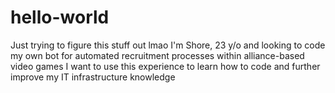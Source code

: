 # hello-world
Just trying to figure this stuff out lmao
I'm Shore, 23 y/o and looking to code my own bot for automated recruitment processes within alliance-based video games
I want to use this experience to learn how to code and further improve my IT infrastructure knowledge
